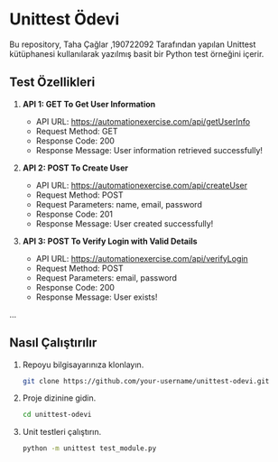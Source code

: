 # Unittest Ödevi

Bu repository, Taha Çağlar ,190722092  Tarafından yapılan Unittest kütüphanesi kullanılarak yazılmış basit bir Python test örneğini içerir.

## Test Özellikleri

1. **API 1: GET To Get User Information**
   - API URL: https://automationexercise.com/api/getUserInfo
   - Request Method: GET
   - Response Code: 200
   - Response Message: User information retrieved successfully!

2. **API 2: POST To Create User**
   - API URL: https://automationexercise.com/api/createUser
   - Request Method: POST
   - Request Parameters: name, email, password
   - Response Code: 201
   - Response Message: User created successfully!

3. **API 3: POST To Verify Login with Valid Details**
   - API URL: https://automationexercise.com/api/verifyLogin
   - Request Method: POST
   - Request Parameters: email, password
   - Response Code: 200
   - Response Message: User exists!

...

## Nasıl Çalıştırılır

1. Repoyu bilgisayarınıza klonlayın.
   ```bash
   git clone https://github.com/your-username/unittest-odevi.git
   ```

2. Proje dizinine gidin.
   ```bash
   cd unittest-odevi
   ```

3. Unit testleri çalıştırın.
   ```bash
   python -m unittest test_module.py
   ```
